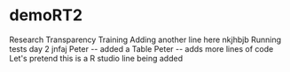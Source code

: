 # demoRT2
Research Transparency Training
Adding another line here
nkjhbjb
Running tests day 2
jnfaj
Peter -- added a Table 
Peter -- adds more lines of code 
Let's pretend this is a R studio line being added 